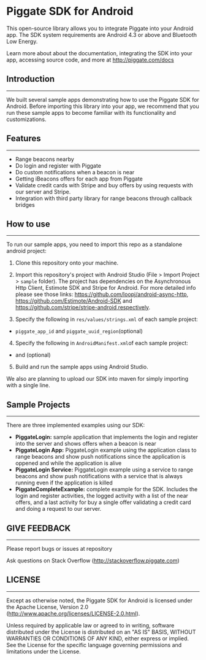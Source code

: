 Piggate SDK for Android
========================

This open-source library allows you to integrate Piggate into your Android app. The SDK system requirements are Android 4.3 or above and Bluetooth Low Energy.

Learn more about about the documentation, integrating the SDK into your app, accessing source code, and more at http://piggate.com/docs

## Introduction
------------

We built several sample apps demonstrating how to use the Piggate SDK for Android. Before importing this library into your app, we recommend that you run these sample apps to become familiar with its functionality and customizations.

## Features
--------
- Range beacons nearby
- Do login and register with Piggate
- Do custom notifications when a beacon is near
- Getting iBeacons offers for each app from Piggate
- Validate credit cards with Stripe and buy offers by using requests with our server and Stripe.
- Integration with third party library for range beacons through callback bridges

## How to use
-----------

To run our sample apps, you need to import this repo as a standalone android project:

1. Clone this repository onto your machine.

2. Import this repository's project with Android Studio (File > Import Project > `sample` folder). The project has dependencies on the Asynchronous Http Client, Estimote SDK and Stripe for Android. For more detailed info please see those links: https://github.com/loopj/android-async-http, https://github.com/Estimote/Android-SDK and https://github.com/stripe/stripe-android,respectively.

3. Specify the following in `res/values/strings.xml` of each sample project:
* <code>piggate_app_id</code> and <code>piggate_uuid_region</code>(optional)

4. Specify the following in `AndroidManifest.xml`of each sample project:
* <code><meta-data android:name="com.iternox.piggate.sdk.ApplicationId" android:value="@string/piggate_app_id"/></code> and <code><meta-data android:name="com.iternox.piggate.sdk.ApplicationUUID" android:value="@string/piggate_uuid_region"/></code>(optional)

5. Build and run the sample apps using Android Studio.

We also are planning to upload our SDK into maven for simply importing with a single line.

## Sample Projects
---------------

There are three implemented examples using our SDK:

- **PiggateLogin:** sample application that implements the login and register into the server and shows offers when a beacon is near
- **PiggateLogin App:** PiggateLogin example using the application class to range beacons and show push notifications since the application is oppened and while the application is alive
- **PiggateLogin Service:** PiggateLogin example using a service to range beacons and show push notifications with a service that is always running even if the application is killed
- **PiggateCompleteExample:** complete example for the SDK. Includes the login and register activities, the logged activity with a list of the near offers, and a last activity for buy a single offer validating a credit card and doing a request to our server.


## GIVE FEEDBACK
-------------
Please report bugs or issues at repository

Ask questions on Stack Overflow (http://stackoverflow.piggate.com)


## LICENSE
-------

Except as otherwise noted, the Piggate SDK for Android is licensed under the Apache License, Version 2.0 (http://www.apache.org/licenses/LICENSE-2.0.html).

Unless required by applicable law or agreed to in writing, software distributed under the License is distributed on an "AS IS" BASIS, WITHOUT WARRANTIES OR CONDITIONS OF ANY KIND, either express or implied.  See the License for the specific language governing permissions and limitations under the License.
